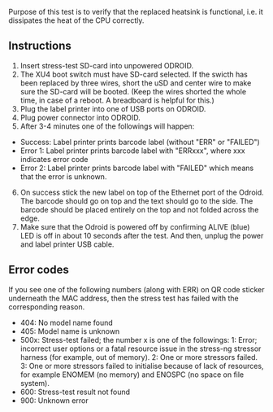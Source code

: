 


Purpose of this test is to verify that the replaced heatsink is functional, i.e. it dissipates the heat of the CPU correctly.

## Instructions

1. Insert stress-test SD-card into unpowered ODROID.
2. The XU4 boot switch must have SD-card selected. If the swicth has been replaced by three wires, short the uSD and center wire to make sure the SD-card will be booted. (Keep the wires shorted the whole time, in case of a reboot. A breadboard is helpful for this.)
3. Plug the label printer into one of USB ports on ODROID.
4. Plug power connector into ODROID.
5. After 3-4 minutes one of the followings will happen:
  - Success: Label printer prints barcode label (without "ERR" or "FAILED")
  - Error 1: Label printer prints barcode label with "ERRxxx", where xxx indicates error code
  - Error 2: Label printer prints barcode label with "FAILED" which means that the error is unknown.
6. On success stick the new label on top of the Ethernet port of the Odroid. The barcode should go on top and the text should go to the side. The barcode should be placed entirely on the top and not folded across the edge.
7. Make sure that the Odroid is powered off by confirming ALIVE (blue) LED is off in about 10 seconds after the test. And then, unplug the power and label printer USB cable.

## Error codes

If you see one of the following numbers (along with ERR) on QR code sticker underneath the MAC address, then the stress test has failed with the corresponding reason.

* 404: No model name found
* 405: Model name is unknown
* 500x: Stress-test failed; the number x is one of the followings:
       1: Error; incorrect user options or a fatal resource issue in the stress-ng stressor harness (for example, out of memory).
       2: One or more stressors failed.
       3: One or more stressors failed to initialise because of lack of resources, for example ENOMEM (no memory) and ENOSPC (no space on file system).
* 600: Stress-test result not found
* 900: Unknown error
